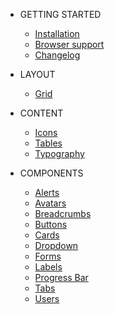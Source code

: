 * GETTING STARTED
    * [Installation](getting-started/installation.md)
    * [Browser support](getting-started/browser-support.md)
    * [Changelog](getting-started/changelog.md)

* LAYOUT
    * [Grid](layout/grid.md)

* CONTENT
    * [Icons](content/icons.md)
    * [Tables](content/tables.md)
    * [Typography](content/typography.md)

* COMPONENTS
    * [Alerts](components/alerts.md)
    * [Avatars](components/avatars.md)
    * [Breadcrumbs](components/breadcrumbs.md)
    * [Buttons](components/buttons.md)
    * [Cards](components/cards.md)
    * [Dropdown](components/dropdown.md)
    * [Forms](components/forms.md)
    * [Labels](components/labels.md)
    * [Progress Bar](components/progress-bars.md)
    * [Tabs](components/tabs.md)
    * [Users](components/users.md)